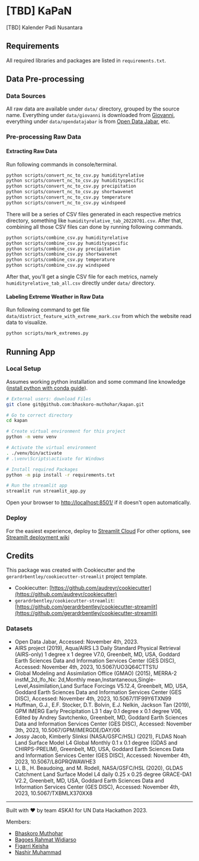 # [TBD] KaPaN

[TBD] Kalender Padi Nusantara

## Requirements
All required libraries and packages are listed in `requirements.txt`.

## Data Pre-processing

### Data Sources
All raw data are available under `data/` directory, grouped by the source name. Everything under `data/giovanni` is downloaded from [Giovanni](https://giovanni.gsfc.nasa.gov/), everything under `data/opendatajabar` is from [Open Data Jabar](https://opendata.jabarprov.go.id/), etc.

### Pre-processing Raw Data

#### Extracting Raw Data
Run following commands in console/terminal.
```sh
python scripts/convert_nc_to_csv.py humidityrelative
python scripts/convert_nc_to_csv.py humidityspecific
python scripts/convert_nc_to_csv.py precipitation
python scripts/convert_nc_to_csv.py shortwavenet
python scripts/convert_nc_to_csv.py temperature
python scripts/convert_nc_to_csv.py windspeed
```

There will be a series of CSV files generated in each respective metrics directory, something like `humidityrelative_tab_20220701.csv`. After that, combining all those CSV files can done by running following commands.
```sh
python scripts/combine_csv.py humidityrelative
python scripts/combine_csv.py humidityspecific
python scripts/combine_csv.py precipitation
python scripts/combine_csv.py shortwavenet
python scripts/combine_csv.py temperature
python scripts/combine_csv.py windspeed
```

After that, you'll get a single CSV file for each metrics, namely `humidityrelative_tab_all.csv` directly under `data/` directory.

#### Labeling Extreme Weather in Raw Data
Run following command to get file `data/district_feature_with_extreme_mark.csv` from which the website read data to visualize.
```sh
python scripts/mark_extremes.py
```

## Running App

### Local Setup

Assumes working python installation and some command line knowledge ([install python with conda guide](https://tech.gerardbentley.com/python/beginner/2022/01/29/install-python.html)).

```sh
# External users: download Files
git clone git@github.com:bhaskoro-muthohar/kapan.git

# Go to correct directory
cd kapan

# Create virtual environment for this project
python -m venv venv

# Activate the virtual environment
. ./venv/bin/activate
# .\venv\Scripts\activate for Windows

# Install required Packages
python -m pip install -r requirements.txt

# Run the streamlit app
streamlit run streamlit_app.py
```

Open your browser to [http://localhost:8501/](http://localhost:8501/) if it doesn't open automatically.

### Deploy

For the easiest experience, deploy to [Streamlit Cloud](https://streamlit.io/cloud)
For other options, see [Streamilt deployment wiki](https://discuss.streamlit.io/t/streamlit-deployment-guide-wiki/5099)

## Credits

This package was created with Cookiecutter and the `gerardrbentley/cookiecutter-streamlit` project template.
- Cookiecutter: [https://github.com/audreyr/cookiecutter](https://github.com/audreyr/cookiecutter)
- `gerardrbentley/cookiecutter-streamlit`: [https://github.com/gerardrbentley/cookiecutter-streamlit](https://github.com/gerardrbentley/cookiecutter-streamlit)

### Datasets
- Open Data Jabar, Accessed: November 4th, 2023.
- AIRS project (2019), Aqua/AIRS L3 Daily Standard Physical Retrieval (AIRS-only) 1 degree x 1 degree V7.0, Greenbelt, MD, USA, Goddard Earth Sciences Data and Information Services Center (GES DISC), Accessed: November 4th, 2023, 10.5067/UO3Q64CTTS1U
- Global Modeling and Assimilation Office (GMAO) (2015), MERRA-2 instM_2d_lfo_Nx: 2d,Monthly mean,Instantaneous,Single-Level,Assimilation,Land Surface Forcings V5.12.4, Greenbelt, MD, USA, Goddard Earth Sciences Data and Information Services Center (GES DISC), Accessed: November 4th, 2023, 10.5067/11F99Y6TXN99
- Huffman, G.J., E.F. Stocker, D.T. Bolvin, E.J. Nelkin, Jackson Tan (2019), GPM IMERG Early Precipitation L3 1 day 0.1 degree x 0.1 degree V06, Edited by Andrey Savtchenko, Greenbelt, MD, Goddard Earth Sciences Data and Information Services Center (GES DISC), Accessed: November 3th, 2023, 10.5067/GPM/IMERGDE/DAY/06
- Jossy Jacob, Kimberly Slinksi (NASA/GSFC/HSL) (2021), FLDAS Noah Land Surface Model L4 Global Monthly 0.1 x 0.1 degree (GDAS and CHIRPS-PRELIM), Greenbelt, MD, USA, Goddard Earth Sciences Data and Information Services Center (GES DISC), Accessed: November 4th, 2023, 10.5067/L8GPRQWAWHE3
- Li, B., H. Beaudoing, and M. Rodell, NASA/GSFC/HSL (2020), GLDAS Catchment Land Surface Model L4 daily 0.25 x 0.25 degree GRACE-DA1 V2.2, Greenbelt, MD, USA, Goddard Earth Sciences Data and Information Services Center (GES DISC), Accessed: November 4th, 2023, 10.5067/TXBMLX370XX8

---

Built with ❤️ by team 4SKA1 for UN Data Hackathon 2023.

Members:
- [Bhaskoro Muthohar](https://github.com/bhaskoro-muthohar)
- [Bagoes Rahmat Widiarso](https://github.com/zeogabrw)
- [Figarri Keisha](https://github.com/kfigarri)
- [Nashir Muhammad](https://github.com/nashr)
